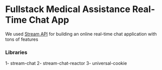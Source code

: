 # Fullstack Medical Assistance Real-Time Chat App

We used [Stream API](https://gstrm.io/js-mastery) for building an online real-time chat application with tons of features

### Libraries

1- stream-chat
2- stream-chat-reactor
3- universal-cookie
